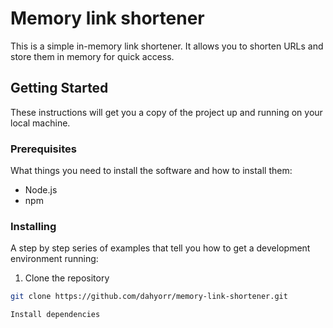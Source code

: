# Memory link shortener

This is a simple in-memory link shortener. It allows you to shorten URLs and store them in memory for quick access.

## Getting Started

These instructions will get you a copy of the project up and running on your local machine.

### Prerequisites

What things you need to install the software and how to install them:

- Node.js
- npm

### Installing

A step by step series of examples that tell you how to get a development environment running:

1. Clone the repository
```bash
git clone https://github.com/dahyorr/memory-link-shortener.git

Install dependencies